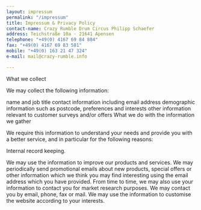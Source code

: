 ```yaml
---
layout: impressum
permalink: "/impressum"
title: Impressum & Privacy Policy
contact-name: Crazy Rumble Drum Circus Philipp Schaefer
address: Teichstraße 10a · 21641 Apensen
telephone: "+49(0) 4167 69 84 884"
fax: "+49(0) 4167 69 83 581"
mobile: "+49(0) 163 21 47 324"
e-mail: mail@crazy-rumble.info

---
```

What we collect

We may collect the following information:

name and job title
contact information including email address
demographic information such as postcode, preferences and interests
other information relevant to customer surveys and/or offers
What we do with the information we gather

We require this information to understand your needs and provide you with a better service, and in particular for the following reasons:

Internal record keeping.

We may use the information to improve our products and services.
We may periodically send promotional emails about new products, special offers or other information which we think you may find interesting using the email address which you have provided.
From time to time, we may also use your information to contact you for market research purposes. We may contact you by email, phone, fax or mail. We may use the information to customise the website according to your interests.
